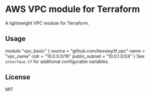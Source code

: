 # AWS VPC module for Terraform
A lightweight VPC module for Terraform.
## Usage
module "vpc_basic" {
source = "github.com/kessiey/tf_vpc"
name = "vpc_name"
cidr = "10.0.0.0/16"
public_subnet = "10.0.1.0/24"
}
See `interface.tf` for additional configurable variables.
## License
MIT
